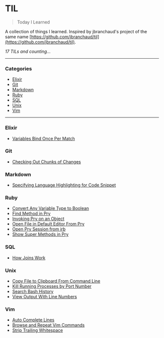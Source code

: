 # TIL

> Today I Learned

A collection of things I learned. Inspired by jbranchaud's project of the same name [https://github.com/jbranchaud/til](https://github.com/jbranchaud/til).

*17 TILs and counting...*

---

### Categories

* [Elixir](#elixir)
* [Git](#git)
* [Markdown](#markdown)
* [Ruby](#ruby)
* [SQL](#sql)
* [Unix](#unix)
* [Vim](#vim)

---

### Elixir

* [Variables Bind Once Per Match](elixir/variables-bind-once-per-match.md)

### Git

* [Checking Out Chunks of Changes](git/checkout-chunks-of-changes.md)

### Markdown

* [Specifying Language Highlighting for Code Snippet](markdown/specifying-language-highlighting-for-code-snippet.md)

### Ruby

* [Convert Any Variable Type to Boolean](ruby/convert-any-variable-type-to-boolean.md)
* [Find Method in Pry](ruby/find-method-in-pry.md)
* [Invoking Pry on an Object](ruby/invoking-pry-on-an-object.md)
* [Open File in Default Editor From Pry](ruby/open-file-in-default-editor-from-pry.md)
* [Open Pry Session from irb](ruby/open-pry-session-from-irb.md)
* [Show Super Methods in Pry](ruby/show-super-methods-in-pry.md)

### SQL

* [How Joins Work](SQL/how-joins-work.md)

### Unix

* [Copy File to Clipboard From Command Line](unix/copy-file-to-clipboard-from-command-line.md)
* [Kill Running Processes by Port Number](unix/kill-running-processes-by-port-number.md)
* [Search Bash History](unix/search-bash-history.md)
* [View Output With Line Numbers](unix/view-output-with-line-numbers.md)

### Vim

* [Auto Complete Lines](vim/auto-complete-lines.md)
* [Browse and Repeat Vim Commands](vim/browse-and-repeat-vim-commands.md)
* [Strip Trailing Whitespace](vim/strip-trailing-whitespace.md)
